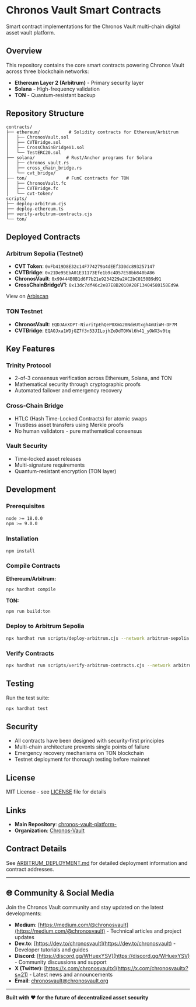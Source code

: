 # Chronos Vault Smart Contracts

Smart contract implementations for the Chronos Vault multi-chain digital asset vault platform.

## Overview

This repository contains the core smart contracts powering Chronos Vault across three blockchain networks:
- **Ethereum Layer 2 (Arbitrum)** - Primary security layer
- **Solana** - High-frequency validation
- **TON** - Quantum-resistant backup

## Repository Structure

```
contracts/
├── ethereum/           # Solidity contracts for Ethereum/Arbitrum
│   ├── ChronosVault.sol
│   ├── CVTBridge.sol
│   ├── CrossChainBridgeV1.sol
│   └── TestERC20.sol
├── solana/            # Rust/Anchor programs for Solana
│   ├── chronos_vault.rs
│   ├── cross_chain_bridge.rs
│   └── cvt_bridge/
├── ton/               # FunC contracts for TON
│   ├── ChronosVault.fc
│   ├── CVTBridge.fc
│   └── cvt-token/
scripts/
├── deploy-arbitrum.cjs
├── deploy-ethereum.ts
├── verify-arbitrum-contracts.cjs
└── ton/
```

## Deployed Contracts

### Arbitrum Sepolia (Testnet)

- **CVT Token**: `0xFb419D8E32c14F774279a4dEEf330dc893257147`
- **CVTBridge**: `0x21De95EbA01E31173Efe1b9c4D57E58bb840bA86`
- **ChronosVault**: `0x99444B0B1d6F7b21e9234229a2AC2bC0150B9d91`
- **CrossChainBridgeV1**: `0x13dc7df46c2e87E8B2010A28F13404580158Ed9A`

View on [Arbiscan](https://sepolia.arbiscan.io)

### TON Testnet

- **ChronosVault**: `EQDJAnXDPT-NivritpEhQeP0XmG20NdeUtxgh4nUiWH-DF7M`
- **CVTBridge**: `EQAOJxa1WDjGZ7f3n53JILojhZoDdTOKWl6h41_yOWX3v0tq`

## Key Features

### Trinity Protocol
- 2-of-3 consensus verification across Ethereum, Solana, and TON
- Mathematical security through cryptographic proofs
- Automated failover and emergency recovery

### Cross-Chain Bridge
- HTLC (Hash Time-Locked Contracts) for atomic swaps
- Trustless asset transfers using Merkle proofs
- No human validators - pure mathematical consensus

### Vault Security
- Time-locked asset releases
- Multi-signature requirements
- Quantum-resistant encryption (TON layer)

## Development

### Prerequisites

```bash
node >= 18.0.0
npm >= 9.0.0
```

### Installation

```bash
npm install
```

### Compile Contracts

**Ethereum/Arbitrum:**
```bash
npx hardhat compile
```

**TON:**
```bash
npm run build:ton
```

### Deploy to Arbitrum Sepolia

```bash
npx hardhat run scripts/deploy-arbitrum.cjs --network arbitrum-sepolia
```

### Verify Contracts

```bash
npx hardhat run scripts/verify-arbitrum-contracts.cjs --network arbitrum-sepolia
```

## Testing

Run the test suite:
```bash
npx hardhat test
```

## Security

- All contracts have been designed with security-first principles
- Multi-chain architecture prevents single points of failure
- Emergency recovery mechanisms on TON blockchain
- Testnet deployment for thorough testing before mainnet

## License

MIT License - see [LICENSE](LICENSE) file for details

## Links

- **Main Repository**: [chronos-vault-platform-](https://github.com/Chronos-Vault/chronos-vault-platform-)
- **Organization**: [Chronos-Vault](https://github.com/Chronos-Vault)

## Contract Details

See [ARBITRUM_DEPLOYMENT.md](ARBITRUM_DEPLOYMENT.md) for detailed deployment information and contract addresses.

---

## 🌐 Community & Social Media

Join the Chronos Vault community and stay updated on the latest developments:

- **Medium**: [https://medium.com/@chronosvault](https://medium.com/@chronosvault) - Technical articles and project updates
- **Dev.to**: [https://dev.to/chronosvault](https://dev.to/chronosvault) - Developer tutorials and guides
- **Discord**: [https://discord.gg/WHuexYSV](https://discord.gg/WHuexYSV) - Community discussions and support
- **X (Twitter)**: [https://x.com/chronosvaultx](https://x.com/chronosvaultx?s=21) - Latest news and announcements
- **Email**: chronosvault@chronosvault.org

---

**Built with ❤️ for the future of decentralized asset security**

